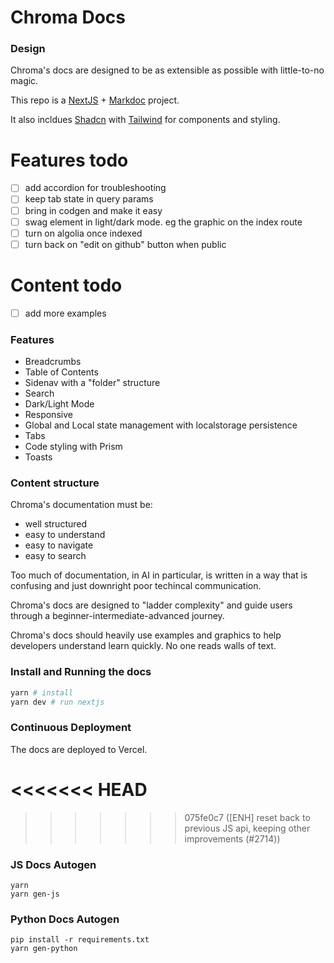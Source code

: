 # Chroma Docs

### Design

Chroma's docs are designed to be as extensible as possible with little-to-no magic.

This repo is a [NextJS](https://nextjs.org/) + [Markdoc](https://markdoc.dev/) project.

It also incldues [Shadcn](https://ui.shadcn.com/) with [Tailwind](https://tailwindcss.com/) for components and styling.

# Features todo
- [ ] add accordion for troubleshooting
- [ ] keep tab state in query params
- [ ] bring in codgen and make it easy
- [ ] swag element in light/dark mode. eg the graphic on the index route
- [ ] turn on algolia once indexed
- [ ] turn back on "edit on github" button when public

# Content todo
- [ ] add more examples


### Features
- Breadcrumbs
- Table of Contents
- Sidenav with a "folder" structure
- Search
- Dark/Light Mode
- Responsive
- Global and Local state management with localstorage persistence
- Tabs
- Code styling with Prism
- Toasts

### Content structure

Chroma's documentation must be:
- well structured
- easy to understand
- easy to navigate
- easy to search

Too much of documentation, in AI in particular, is written in a way that is confusing and just downright poor techincal communication.

Chroma's docs are designed to "ladder complexity" and guide users through a beginner-intermediate-advanced journey.

Chroma's docs should heavily use examples and graphics to help developers understand learn quickly. No one reads walls of text.

### Install and Running the docs

```bash
yarn # install
yarn dev # run nextjs
```

### Continuous Deployment

The docs are deployed to Vercel.


<!-- TODO: codegen -->

<<<<<<< HEAD
=======

>>>>>>> 075fe0c7 ([ENH] reset back to previous JS api, keeping other improvements (#2714))
### JS Docs Autogen

```
yarn
yarn gen-js
```

### Python Docs Autogen

```
pip install -r requirements.txt
yarn gen-python
```
